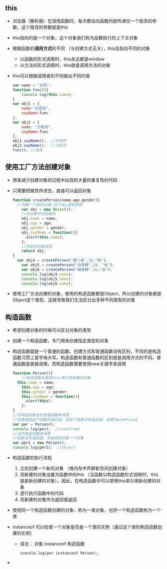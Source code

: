 ## this

- 浏览器（解析器）在调用函数时，每次都会向函数内部传递仅一个隐含的参数，这个隐含的参数就是this

- this指向的是一个对象，这个对象我们称为函数执行的上下文对象

- 根据函数的**调用方式**的不同 （与创建方式无关），this会指向不同的对象

  - 以函数的形式调用时，this永远都是window
  - 以方法的形式调用时，this就是调用方法的对象

- this可以根据调用者的不同输出不同的值

  ```javascript
  var name = "全局";
  function func(){
      console.log(this.name);
  }
  var obj1 = {
      name:"孙悟空",
      sayName:func
  };
  var obj2 = {
      name: "沙和尚",
      sayName:func
  };
  obj1.sayName();  //孙悟空
  obj2.sayName();  //沙和尚
  func(); //全局
  ```

## 使用工厂方法创建对象

- 用来减少创建对象的过程中出现的大量的重复性的代码

- 只需要把属性传进去，直接可以返回对象

  ```javascript
  function createPerson(name,age,gender){
  	//创建一个新的对象,这个obj是局部的
      var obj = new Object();
      //向对象中添加属性
      obj.name = name;
      obj.age = age;
      obj.gender = gender;
      obj.sayName = function(){
      	alert(this.name);
      };
      //将新的对象返回
      return obj;
  }
  	var obj4 = createPerson("猪八戒",28,"男");
      var obj5 = createPerson("白骨精",18, "女");
      var obj6 = createPerson("蜘蛛精",16,"女");
      console.log(obj4.name);
      console.log(obj5.name);
      console.log(obj6.name);
  ```

- 使用工厂方法创建的对象，使用的构造函数都是Object，所以创建的对象都是Object这个类型，这就导致我们无法区分出多种不同类型的对象

## 构造函数

- 希望创建对象的时候可以区分对象的类型

- 创建一个构造函数，专门用来创建指定类型的对象

- 构造函数就是一个普通的函数，创建方式和普通函数没有区别，不同的是构造函数习惯上首字母大写。构造函数和普通函数的区别就是调用方式的不同，普通函数是直接调用，而构造函数需要使用new关键字来调用

  ```javascript
  function Person(){
      //构造函数中使用this来引用新建的对象
  	this.name = name;
      this.age = age;
      this.gender = gender;
      this.sayName = function(){
      	alert(this);
      };
  }
  //将构造函数当作普通函数来调用
  //结果就是这个函数的返回值，而这个函数没有返回值，结果为undefined
  var per = Person();
  console.log(per);  //undefined
  //当作构造函数来调用
  //函数没写返回值，但是得到的是一个对象
  var per1 = new Person();
  console.log(per1);  //object
  ```

- 构造函数的执行流程

  1. 立刻创建一个新的对象 （堆内存中开辟新空间创建对象）
  2. 将新建的对象设置为函数中的this （当函数以构造函数形式调用时，this就是新创建的对象）。因此，在构造函数中可以使用this来引用新创建的对象
  3. 逐行执行函数中的代码
  4. 将新建的对象作为返回值返回

- 使用同一个构造函数创建的对象，称为一类对象，也将一个构造函数称为一个类

- instanceof 可以检查一个对象是否是一个类的实例（通过这个类的构造函数创建的实例）

  - 语法： 对象 instanceof 构造函数

    ```
    console.log(per instanceof Person);
    ```

- 